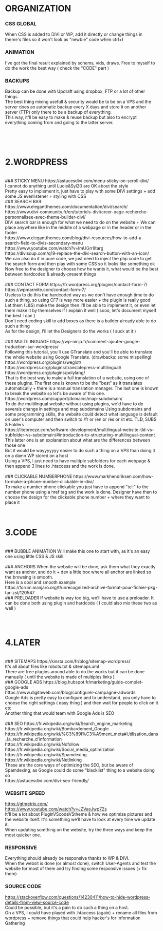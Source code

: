 # ORGANIZATION
### CSS GLOBAL
When CSS is added to DIVI or WP, add it directly or change things in theme's files so it won't look as "newbie" code when ctrl+I
<br/>
### ANIMATION
I've got the final result explained by schems, vids, draws. Free to myself to do the work the best way ( check the "CODE" part )
<br/>
### BACKUPS
Backup can be done with Updraft using dropbox, FTP or a lot of other things.<br/>
The best thing mixing usefull & security would be to be on a VPS and the server does an automatic backup every X days and store it on another server (FTP) only there to be a backup of everything.<br/>
This way, it'll be easy to make & reuse backup but also to encrypt everything coming from and going to the latter server.

<br/><br/><br/>
# 2.WORDPRESS
<br/>
### STICKY MENU
https://astucesdivi.com/menu-sticky-on-scroll-divi/<br/>
I cannot do anything until Lucie&Syl20 are OK about the style<br/>
Pretty easy to implement it, just have to play with some DIVI settings + add some JS evenlistener + styling with CSS
<br/>
### SEARCH BAR
https://www.elegantthemes.com/documentation/divi/search/<br/>
https://www.divi-community.fr/en/tutoriels-divi/creer-page-recherche-personnalisee-avec-theme-builder-divi/<br/>
DIVI search bar is enough for what we need to do on the website + We can place anywhere like in the middle of a webpage or in the header or in the footer<br/>
https://www.elegantthemes.com/blog/divi-resources/how-to-add-a-search-field-to-divis-secondary-menu<br/>
https://www.youtube.com/watch?v=ImUGrr6targ<br/>
https://divisoup.com/q19-replace-the-divi-search-button-with-an-icon/<br/>
We can also do it in pure code, we just need to inject the php code to get the search form and then play with some CSS so it looks like something ok<br/>
Now free to the designer to choose how he wants it, what would be the best between hardcoded & already-present things<br/>
<br/>
### CONTACT FORM
https://fr.wordpress.org/plugins/contact-form-7/<br/>
https://wpmarmite.com/contact-form-7/<br/>
Useless to do this the hardcoded way as we don't have enough time to do such a thing, so using CF7 is way more easier + the plugin is really good<br/>
Let them (L&S) make the design then I'll be able to implement it, or even let them make it by themselves if I explain it well ( sooo, let's document myself the best I can )<br/>
Don't need coding skill to add boxes as there is a builder already able to do such a thing<br/>
As for the design, I'll let the Designers do the works ( I suck at it )<br/>
<br/>
### MULTILINGUAGE
https://wp-ninja.fr/comment-ajouter-google-traduction-sur-wordpress/<br/>
Following this tutorial, you'll use GTranslate and you'll be able to translate the whole website using Google Translate. (drawbacks: some mispelling)<br/>
https://wordpress.org/plugins/weglot/<br/>
https://wordpress.org/plugins/translatepress-multilingual/<br/>
https://wordpress.org/plugins/polylang/<br/>
That is the best way to make a full translation of a website, using one of these plugins. The first one is known to be the "best" as it translates automatically + there is a manual translation manager. The last one is known to break the website so let's be aware of this one.<br/>
https://wordpress.com/support/domains/map-subdomain/<br/>
To do the multilingual website without using plugins, we'd have to do severals change in settings and map subdomains
Using subdomains and some programming skills, the website could detect what language is default on user's computer and then switch to /fr or /en or /es or /it etc. TLD, SUBS & Folders<br/>
https://litebreeze.com/software-development/multilingual-website-tld-vs-subfolder-vs-subdomain/#introduction-to-structuring-multilingual-content<br/>
This latter one is an explanation about what are the differences between those one<br/>
But it would be wayyyyyyy easier to do such a thing on a VPS than doing it on a damn WP stored on a host<br/>
Using a VPS, I just need to have multiple subfolders for each webpage & then append 3 lines to .htaccess and the work is done.<br/>
<br/>
### CLICKABLE NUMBERPHONE
https://www.markhendriksen.com/how-to-make-a-phone-number-clickable-in-divi/<br/>
To make a number phone clickable you just have to append "tel:" to the number phone using a href tag and the work is done.
Designer have then to choose the design for the clickable phone number + where they want to place it<br/>
<br/><br/>

# 3.CODE
<br/>
### BUBBLE ANIMATION
Will make this one to start with, as it's an easy one using little CSS & JS skill.<br/>
<br/>
### ANCHORS
When the website will be done, ask them what they exactly want as anchor, and do it + dev a little box where all anchor are linked so the browsing is smooth.<br/>
Here is a cool and smooth example<br/>
https://forum.manjaro.org/t/unrecognized-archive-format-pour-fichier-pkg-tar-zst/120547
<br/>
### PRELOADER
If website is way too big, we'll have to use a preloader. It can be done both using plugin and hardcode ( I could also mix these two as well )<br/>
 
<br/><br/>

# 4.LATER
<br/>
### SITEMAPS 
https://kinsta.com/fr/blog/sitemap-wordpress/<br/>
It's all about files like robots.txt & sitemaps.xml<br/>
There are free plugins around able to do the works but it can be done manually ( until the website is made of multiples links )
<br/>
### GOOGLE ADS
https://blog.hubspot.fr/marketing/guide-complet-google-ads<br/>
https://www.digitaweb.com/blog/configurer-campagne-adwords<br/>
Google Ads is pretty easy to configure and to understand, you only have to choose the right settings ( easy thing ) and then wait for people to click on it etc<br/>
Another thing that would team with Google Ads is SEO<br/>
<br/>
### SEO
https://fr.wikipedia.org/wiki/Search_engine_marketing<br/>
https://fr.wikipedia.org/wiki/Bombardement_Google<br/>
https://fr.wikipedia.org/wiki/%C3%89l%C3%A9ment_meta#Utilisation_dans_la_recherche_d'information<br/>
https://fr.wikipedia.org/wiki/Nofollow<br/>
https://fr.wikipedia.org/wiki/Social_media_optimization<br/>
https://fr.wikipedia.org/wiki/Spamdexing<br/>
https://fr.wikipedia.org/wiki/Netlinking<br/>
These are the core ways of optimizing the SEO, but be aware of Spamdexing, as Google could do some "blacklist" thing to a website doing so<br/>
https://astucesdivi.com/divi-seo-friendly/<br/>

### WEBSITE SPEED
https://gtmetrix.com/<br/>
https://www.youtube.com/watch?v=JZVaeJwp7Zs<br/>
It'll be a lot about PluginVScodeVStheme & how we optimize pictures and the website itself. It's something we'll have to look at every time we update it.<br/>
When updating somthing on the website, try the three ways and keep the most quicker one.<br/>

### RESPONSIVE
Everything should already be responsive thanks to WP & DIVI.<br/>
When the websit is done (or almost done), switch User-Agents and test the website for most of them and try finding some responsive issues (+ fix them)<br/>

### SOURCE CODE
https://stackoverflow.com/questions/14230411/how-to-hide-wordpress-details-from-view-source-code<br/>
Could be possible, but it's a pain to do such a thing on a host.<br/>
On a VPS, I could have played with .htaccess (again) + rename all files from wordpress + remove things that could help hacker's for Information Gathering<br/>

